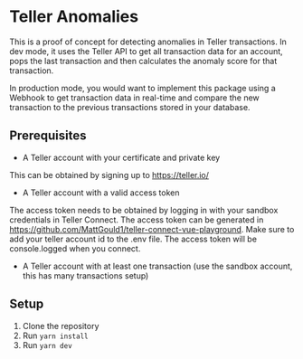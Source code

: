# Teller Anomalies

This is a proof of concept for detecting anomalies in Teller transactions. In dev mode, it uses the Teller API to get all transaction data for an account, pops the last transaction and then calculates the anomaly score for that transaction.

In production mode, you would want to implement this package using a Webhook to get transaction data in real-time and compare the new transaction to the previous transactions stored in your database.

## Prerequisites

- A Teller account with your certificate and private key

This can be obtained by signing up to https://teller.io/

- A Teller account with a valid access token

The access token needs to be obtained by logging in with your sandbox credentials in Teller Connect. The access token can be generated in https://github.com/MattGould1/teller-connect-vue-playground. Make sure to add your teller account id to the .env file. The access token will be console.logged when you connect.

- A Teller account with at least one transaction (use the sandbox account, this has many transactions setup)

## Setup

1. Clone the repository
2. Run `yarn install`
3. Run `yarn dev`
